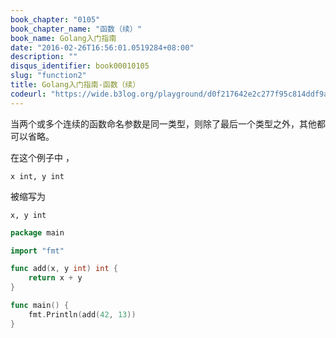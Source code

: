 ```yaml
---
book_chapter: "0105"
book_chapter_name: "函数（续）"
book_name: Golang入门指南
date: "2016-02-26T16:56:01.0519284+08:00"
description: ""
disqus_identifier: book00010105
slug: "function2"
title: Golang入门指南-函数（续）
codeurl: "https://wide.b3log.org/playground/d0f217642e2c277f95c814ddf9a09e27.go"
---
```



当两个或多个连续的函数命名参数是同一类型，则除了最后一个类型之外，其他都可以省略。

在这个例子中 ，

	x int, y int

被缩写为

	x, y int

```Go	
package main

import "fmt"

func add(x, y int) int {
	return x + y
}

func main() {
	fmt.Println(add(42, 13))
}

```

